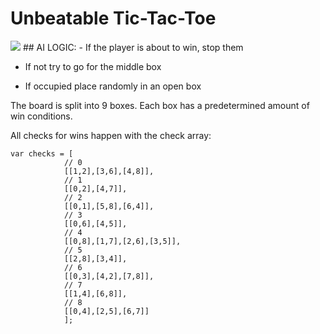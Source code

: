 # Unbeatable Tic-Tac-Toe
<img src="https://i.imgur.com/8WJjiyn.png">
## AI LOGIC:
- If the player is about to win, stop them

- If not try to go for the middle box

- If occupied place randomly in an open box

The board is split into 9 boxes. Each box has a predetermined amount of win conditions.

All checks for wins happen with the check array:
```
var checks = [
            // 0
            [[1,2],[3,6],[4,8]],
            // 1
            [[0,2],[4,7]],
            // 2
            [[0,1],[5,8],[6,4]],
            // 3
            [[0,6],[4,5]],
            // 4
            [[0,8],[1,7],[2,6],[3,5]],
            // 5
            [[2,8],[3,4]],
            // 6
            [[0,3],[4,2],[7,8]],
            // 7
            [[1,4],[6,8]],
            // 8
            [[0,4],[2,5],[6,7]]
            ];
```